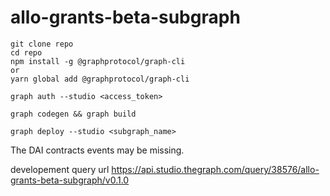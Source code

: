 # allo-grants-beta-subgraph

```
git clone repo
cd repo
npm install -g @graphprotocol/graph-cli 
or 
yarn global add @graphprotocol/graph-cli

graph auth --studio <access_token>

graph codegen && graph build

graph deploy --studio <subgraph_name>
```

The DAI contracts events may be missing.

developement query url
https://api.studio.thegraph.com/query/38576/allo-grants-beta-subgraph/v0.1.0

